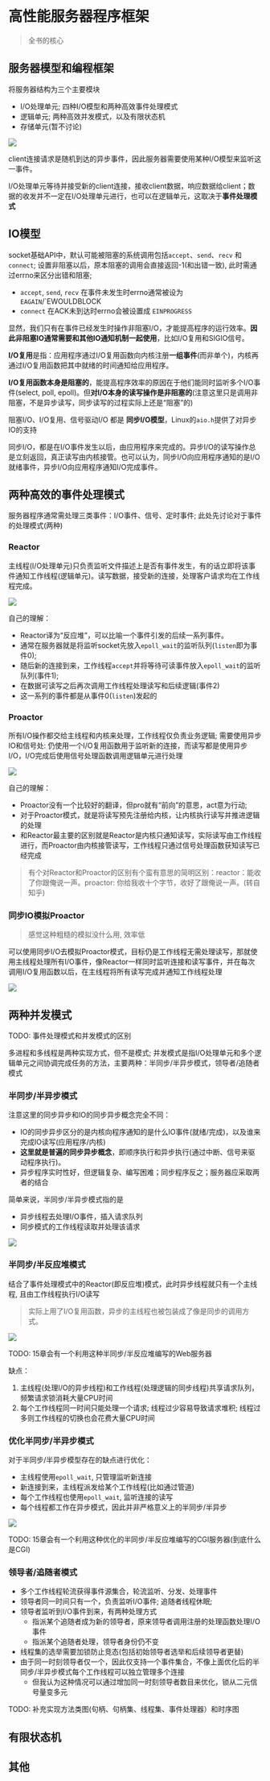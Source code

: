 # 高性能服务器程序框架

> 全书的核心

## 服务器模型和编程框架

将服务器结构为三个主要模块
- I/O处理单元; 四种I/O模型和两种高效事件处理模式
- 逻辑单元; 两种高效并发模式，以及有限状态机
- 存储单元(暂不讨论)

![](server-units.png)

client连接请求是随机到达的异步事件，因此服务器需要使用某种I/O模型来监听这一事件。

I/O处理单元等待并接受新的client连接，接收client数据，响应数据给client；数据的收发并不一定在I/O处理单元进行，也可以在逻辑单元，这取决于**事件处理模式**

## IO模型

socket基础API中，默认可能被阻塞的系统调用包括`accept`、`send`、`recv` 和 `connect`; 设置非阻塞以后，原本阻塞的调用会直接返回-1(和出错一致), 此时需通过errno来区分出错和阻塞;
- `accept`, `send`, `recv` 在事件未发生时errno通常被设为`EAGAIN`/`EWOULDBLOCK
- `connect` 在ACK未到达时errno会被设置成 `EINPROGRESS`

显然，我们只有在事件已经发生时操作非阻塞I/O，才能提高程序的运行效率。**因此非阻塞IO通常需要和其他IO通知机制一起使用**，比如I/O复用和SIGIO信号。

**I/O复用**是指：应用程序通过I/O复用函数向内核注册**一组事件**(而非单个)，内核再通过I/O复用函数把其中就绪的时间通知给应用程序。

**I/O复用函数本身是阻塞的**，能提高程序效率的原因在于他们能同时监听多个I/O事件(select, poll, epoll)。但**对I/O本身的读写操作是非阻塞的**(注意这里只是调用非阻塞，不是异步读写，同步读写的过程实际上还是“阻塞”的)

阻塞I/O、I/O复用、信号驱动I/O 都是 **同步I/O模型**，Linux的`aio.h`提供了对异步IO的支持

同步I/O，都是在I/O事件发生以后，由应用程序来完成的。异步I/O的读写操作总是立刻返回，真正读写由内核接管。也可以认为，同步I/O向应用程序通知的是I/O就绪事件，异步I/O向应用程序通知I/O完成事件。


## 两种高效的事件处理模式

服务器程序通常需处理三类事件：I/O事件、信号、定时事件; 此处先讨论对于事件的处理模式(两种)

### Reactor
主线程(I/O处理单元)只负责监听文件描述上是否有事件发生，有的话立即将该事件通知工作线程(逻辑单元)。读写数据，接受新的连接，处理客户请求均在工作线程完成。

![](reactor.png)

自己的理解：
- Reactor译为“反应堆”，可以比喻一个事件引发的后续一系列事件。
- 通常在服务器就是将监听socket先放入`epoll_wait`的监听队列(`listen`即为事件0); 
- 随后新的连接到来，工作线程`accept`并将等待可读事件放入`epoll_wait`的监听队列(事件1); 
- 在数据可读写之后再次调用工作线程处理读写和后续逻辑(事件2)
- 这一系列的事件都是从事件0(`listen`)发起的

### Proactor
所有I/O操作都交给主线程和内核来处理，工作线程仅负责业务逻辑; 需要使用异步IO和信号处: 仍使用一个I/O复用函数用于监听新的连接，而读写都是使用异步I/O，I/O完成后使用信号处理函数调用逻辑单元进行处理

![](proactor.png)

自己的理解：
- Proactor没有一个比较好的翻译，但pro就有“前向”的意思，act意为行动; 
- 对于Proactor模式，就是将读写预先注册给内核，让内核执行读写并推进逻辑的处理
- 和Reactor最主要的区别就是Reactor是内核只通知读写，实际读写由工作线程进行，而Proactor由内核接管读写，工作线程只通过信号处理函数获知读写已经完成

> 有个对Reactor和Proactor的区别有个蛮有意思的简明区别：reactor：能收了你跟俺说一声。proactor: 你给我收十个字节，收好了跟俺说一声。(转自知乎)


### 同步IO模拟Proactor

> 感觉这种粗糙的模拟没什么用, 效率低

可以使用同步I/O去模拟Proactor模式，目标仍是工作线程无需处理读写，那就使用主线程处理所有I/O事件，像Reactor一样同时监听连接和读写事件，并在每次调用I/O复用函数以后，在主线程将所有读写完成并通知工作线程处理

![](mock-proactor.png)


## 两种并发模式

TODO: 事件处理模式和并发模式的区别

多进程和多线程是两种实现方式，但不是模式; 并发模式是指I/O处理单元和多个逻辑单元之间协调完成任务的方法，主要两种：半同步/半异步模式，领导者/追随者模式

### 半同步/半异步模式

注意这里的同步异步和IO的同步异步概念完全不同：
- IO的同步异步区分的是内核向程序通知的是什么IO事件(就绪/完成)，以及谁来完成IO读写(应用程序/内核)
- **这里就是普遍的同步异步概念**，即顺序执行和异步执行(通过中断、信号来驱动程序执行)。
- 异步程序实时性好，但逻辑复杂、编写困难；同步程序反之；服务器应采取两者的结合

简单来说，半同步/半异步模式指的是
- 异步线程去处理I/O事件，插入请求队列
- 同步模式的工作线程读取并处理该请求

![](half-sync-half-async.png)

### 半同步/半反应堆模式

结合了事件处理模式中的Reactor(即反应堆)模式，此时异步线程就只有一个主线程, 且由工作线程执行I/O读写

> 实际上用了I/O复用函数，异步的主线程也被包装成了像是同步的调用方式。

![](half-sync-half-reactor.png)

TODO: 15章会有一个利用这种半同步/半反应堆编写的Web服务器

缺点：
1. 主线程(处理I/O的异步线程)和工作线程(处理逻辑的同步线程)共享请求队列，频繁请求锁消耗大量CPU时间
2. 每个工作线程同一时间只能处理一个请求; 线程过少容易导致请求堆积; 线程过多则工作线程的切换也会花费大量CPU时间

### 优化半同步/半异步模式

对于半同步/半异步模型存在的缺点进行优化：
- 主线程使用`epoll_wait`, 只管理监听新连接
- 新连接到来，主线程派发给某个工作线程(比如通过管道)
- 每个工作线程也使用`epoll_wait`, 监听连接的读写
- 每个线程都工作在异步模式，因此并非严格意义上的半同步/半异步

![](opt-half-sync-half-reactor.png)

TODO: 15章会有一个利用这种优化的半同步/半反应堆编写的CGI服务器(到底什么是CGI)


### 领导者/追随者模式

- 多个工作线程轮流获得事件源集合，轮流监听、分发、处理事件
- 领导者同一时间只有一个，负责监听I/O事件; 追随者线程休眠;
- 领导者监听到I/O事件到来，有两种处理方式
  - 指派某个追随者成为新的领导者，原来领导者调用注册的处理函数处理I/O事件
  - 指派某个追随者处理，领导者身份仍不变
- 线程集的选举需要加锁防止竞态(包括初始领导者选举和后续领导者更替)
- 由于同一时刻领导者仅一个，因此仅支持一个事件集合，不像上面优化后的半同步/半异步模式每个工作线程可以独立管理多个连接
  - 但我认为这种情况可以通过增加同一时刻领导者数目来优化，锁从二元信号量变多元

TODO: 补充实现方法类图(句柄、句柄集、线程集、事件处理器）和时序图

## 有限状态机

## 其他